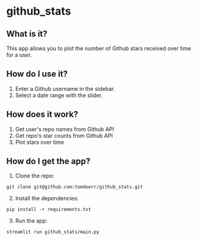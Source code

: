 # github_stats
## What is it?
This app allows you to plot the number of Github stars received over time for a user.
## How do I use it?
1. Enter a Github username in the sidebar.
2. Select a date range with the slider.
## How does it work?
1. Get user's repo names from Github API
2. Get repo's star counts from Github API
3. Plot stars over time
## How do I get the app?
1. Clone the repo:
```
git clone git@github.com:tomdoerr/github_stats.git
```
2. Install the dependencies:
```
pip install -r requirements.txt
```
3. Run the app:
```
streamlit run github_stats/main.py
```

